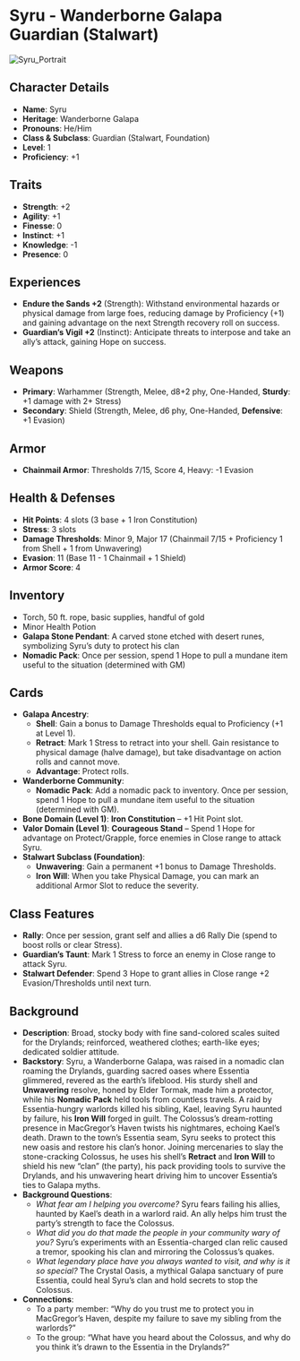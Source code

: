 # Syru - Wanderborne Galapa Guardian (Stalwart)

![Syru_Portrait](./syru_galapa.guardian.jpg)

## Character Details
- **Name**: Syru
- **Heritage**: Wanderborne Galapa
- **Pronouns**: He/Him
- **Class & Subclass**: Guardian (Stalwart, Foundation)
- **Level**: 1
- **Proficiency**: +1

## Traits
- **Strength**: +2
- **Agility**: +1
- **Finesse**: 0
- **Instinct**: +1
- **Knowledge**: -1
- **Presence**: 0

## Experiences
- **Endure the Sands +2** (Strength): Withstand environmental hazards or physical damage from large foes, reducing damage by Proficiency (+1) and gaining advantage on the next Strength recovery roll on success.
- **Guardian’s Vigil +2** (Instinct): Anticipate threats to interpose and take an ally’s attack, gaining Hope on success.

## Weapons
- **Primary**: Warhammer (Strength, Melee, d8+2 phy, One-Handed, **Sturdy**: +1 damage with 2+ Stress)
- **Secondary**: Shield (Strength, Melee, d6 phy, One-Handed, **Defensive**: +1 Evasion)

## Armor
- **Chainmail Armor**: Thresholds 7/15, Score 4, Heavy: -1 Evasion

## Health & Defenses
- **Hit Points**: 4 slots (3 base + 1 Iron Constitution)
- **Stress**: 3 slots
- **Damage Thresholds**: Minor 9, Major 17 (Chainmail 7/15 + Proficiency 1 from Shell + 1 from Unwavering)
- **Evasion**: 11 (Base 11 - 1 Chainmail + 1 Shield)
- **Armor Score**: 4

## Inventory
- Torch, 50 ft. rope, basic supplies, handful of gold
- Minor Health Potion
- **Galapa Stone Pendant**: A carved stone etched with desert runes, symbolizing Syru’s duty to protect his clan
- **Nomadic Pack**: Once per session, spend 1 Hope to pull a mundane item useful to the situation (determined with GM)

## Cards
- **Galapa Ancestry**: 
  - **Shell**: Gain a bonus to Damage Thresholds equal to Proficiency (+1 at Level 1).
  - **Retract**: Mark 1 Stress to retract into your shell. Gain resistance to physical damage (halve damage), but take disadvantage on action rolls and cannot move.
  - **Advantage**: Protect rolls.
- **Wanderborne Community**: 
  - **Nomadic Pack**: Add a nomadic pack to inventory. Once per session, spend 1 Hope to pull a mundane item useful to the situation (determined with GM).
- **Bone Domain (Level 1)**: **Iron Constitution** – +1 Hit Point slot.
- **Valor Domain (Level 1)**: **Courageous Stand** – Spend 1 Hope for advantage on Protect/Grapple, force enemies in Close range to attack Syru.
- **Stalwart Subclass (Foundation)**: 
  - **Unwavering**: Gain a permanent +1 bonus to Damage Thresholds.
  - **Iron Will**: When you take Physical Damage, you can mark an additional Armor Slot to reduce the severity.

## Class Features
- **Rally**: Once per session, grant self and allies a d6 Rally Die (spend to boost rolls or clear Stress).
- **Guardian’s Taunt**: Mark 1 Stress to force an enemy in Close range to attack Syru.
- **Stalwart Defender**: Spend 3 Hope to grant allies in Close range +2 Evasion/Thresholds until next turn.

## Background
- **Description**: Broad, stocky body with fine sand-colored scales suited for the Drylands; reinforced, weathered clothes; earth-like eyes; dedicated soldier attitude.
- **Backstory**: Syru, a Wanderborne Galapa, was raised in a nomadic clan roaming the Drylands, guarding sacred oases where Essentia glimmered, revered as the earth’s lifeblood. His sturdy shell and **Unwavering** resolve, honed by Elder Tormak, made him a protector, while his **Nomadic Pack** held tools from countless travels. A raid by Essentia-hungry warlords killed his sibling, Kael, leaving Syru haunted by failure, his **Iron Will** forged in guilt. The Colossus’s dream-rotting presence in MacGregor’s Haven twists his nightmares, echoing Kael’s death. Drawn to the town’s Essentia seam, Syru seeks to protect this new oasis and restore his clan’s honor. Joining mercenaries to slay the stone-cracking Colossus, he uses his shell’s **Retract** and **Iron Will** to shield his new “clan” (the party), his pack providing tools to survive the Drylands, and his unwavering heart driving him to uncover Essentia’s ties to Galapa myths.
- **Background Questions**:
  - *What fear am I helping you overcome?* Syru fears failing his allies, haunted by Kael’s death in a warlord raid. An ally helps him trust the party’s strength to face the Colossus.
  - *What did you do that made the people in your community wary of you?* Syru’s experiments with an Essentia-charged clan relic caused a tremor, spooking his clan and mirroring the Colossus’s quakes.
  - *What legendary place have you always wanted to visit, and why is it so special?* The Crystal Oasis, a mythical Galapa sanctuary of pure Essentia, could heal Syru’s clan and hold secrets to stop the Colossus.
- **Connections**:
  - To a party member: “Why do you trust me to protect you in MacGregor’s Haven, despite my failure to save my sibling from the warlords?”
  - To the group: “What have you heard about the Colossus, and why do you think it’s drawn to the Essentia in the Drylands?”